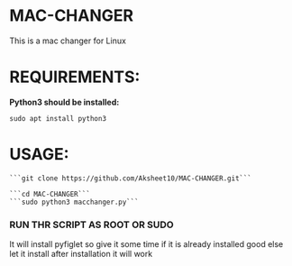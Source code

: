 # MAC-CHANGER
This is a mac changer for Linux


# REQUIREMENTS:

**Python3 should be installed:**

```sudo apt install python3```

# USAGE:
```
```git clone https://github.com/Aksheet10/MAC-CHANGER.git```

```cd MAC-CHANGER```
```sudo python3 macchanger.py```
```
### RUN THR SCRIPT AS ROOT OR SUDO
It will install pyfiglet so give it some time
if it is already installed good
else let it install
after installation it will work

